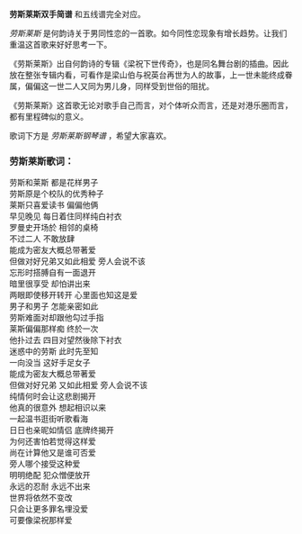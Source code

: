 

**劳斯莱斯双手简谱** 和五线谱完全对应。

_劳斯莱斯_ 是何韵诗关于男同性恋的一首歌。如今同性恋现象有增长趋势。让我们重温这首歌来好好思考一下。

《劳斯莱斯》出自何韵诗的专辑《梁祝下世传奇》，也是同名舞台剧的插曲。因此放在整张专辑内看，可看作是梁山伯与祝英台再世为人的故事，上一世未能终成眷属，偏偏这一世二人又同为男儿身，同样受到世俗的阻扰。

《劳斯莱斯》这首歌无论对歌手自己而言，对个体听众而言，还是对港乐圈而言，都有里程碑似的意义。

歌词下方是 _劳斯莱斯钢琴谱_ ，希望大家喜欢。

### 劳斯莱斯歌词：

劳斯和莱斯 都是花样男子  
劳斯原是个校队的优秀种子  
莱斯只喜爱读书 偏偏他俩  
早见晚见 每日着住同样纯白衬衣  
罗曼史开场於 相邻的桌椅  
不过二人 不敢放肆  
能成为密友大概总带著爱  
但做对好兄弟又如此相爱 旁人会说不该  
忘形时搭膊自有一面退开  
暗里很享受 却怕讲出来  
两眼即使移开转开 心里面也知这是爱  
男子和男子 怎能亲密如此  
劳斯难面对却跟他勾过手指  
莱斯偏偏那样痴 终於一次  
他扑过去 四目对望然後除下衬衣  
迷惑中的劳斯 此时先至知  
一向没当 这好手足女子  
能成为密友大概总带著爱  
但做对好兄弟 又如此相爱 旁人会说不该  
纯情何时会让这悲剧揭开  
他真的很意外 想起相识以来  
一起温书逛街听歌看海  
日日也亲昵如情侣 底牌终揭开  
为何还害怕若觉得这样爱  
尚在计算他又是谁可否爱  
旁人哪个接受这种爱  
明明绝配 犯众憎便放开  
永远的忍耐 永远不出来  
世界将依然不变改  
只会让更多罪名埋没爱  
可要像梁祝那样爱

